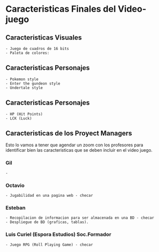 # Caracteristicas Finales del Video-juego

## Caracteristicas Visuales

    - Juego de cuadros de 16 bits
    - Paleta de colores: 

## Caracteristicas Personajes

    - Pokemon style
    - Enter the gundeon style
    - Undertale style


## Caracteristicas Personajes
    - HP (Hit Points)
    - LCK (Luck)


## Caracteristicas de los Proyect Managers

Esto lo vamos a tener que agendar un zoom con los profesores para identificar bien las caracteristicas que se deben incluir en el video juego.

### Gil
    - 
### Octavio
    - Jugabilidad en una pagina web - checar  
### Esteban
    - Recopilacion de informacion para ser almacenada en una BD - checar
    - Despliegue de BD (graficas, tablas).
### Luis Curiel (Espora Estudios) Soc.Formador
    - Juego RPG (Roll Playing Game) - checar
